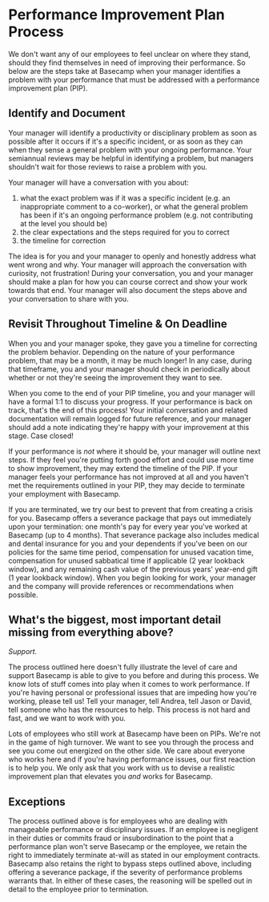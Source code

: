 # Performance Improvement Plan Process

We don't want any of our employees to feel unclear on where they stand, should they find themselves in need of improving their performance. So below are the steps take at Basecamp when your manager identifies a problem with your performance that must be addressed with a performance improvement plan (PIP).

## Identify and Document
Your manager will identify a productivity or disciplinary problem as soon as possible after it occurs if it's a specific incident, or as soon as they can when they sense a general problem with your ongoing performance. Your semiannual reviews may be helpful in identifying a problem, but managers shouldn't wait for those reviews to raise a problem with you. 

Your manager will have a conversation with you about:
1) what the exact problem was if it was a specific incident (e.g. an inappropriate comment to a co-worker), or what the general problem has been if it's an ongoing performance problem (e.g. not contributing at the level you should be)
2) the clear expectations and the steps required for you to correct
3) the timeline for correction

The idea is for you and your manager to openly and honestly address what went wrong and why. Your manager will approach the conversation with curiosity, not frustration! During your conversation, you and your manager should make a plan for how you can course correct and show your work towards that end. Your manager will also document the steps above and your conversation to share with you. 

## Revisit Throughout Timeline & On Deadline
When you and your manager spoke, they gave you a timeline for correcting the problem behavior. Depending on the nature of your performance problem, that may be a month, it may be much longer! In any case, during that timeframe, you and your manager should check in periodically about whether or not they're seeing the improvement they want to see.

When you come to the end of your PIP timeline, you and your manager will have a formal 1:1 to discuss your progress. If your performance is back on track, that's the end of this process! Your initial conversation and related documentation will remain logged for future reference, and your manager should add a note indicating they're happy with your improvement at this stage. Case closed!

If your performance is _not_ where it should be, your manager will outline next steps. If they feel you're putting forth good effort and could use more time to show improvement, they may extend the timeline of the PIP. If your manager feels your performance has not improved at all and you haven't met the requirements outlined in your PIP, they may decide to terminate your employment with Basecamp. 

If you are terminated, we try our best to prevent that from creating a crisis for you. Basecamp offers a severance package that pays out immediately upon your termination: one month's pay for every year you've worked at Basecamp (up to 4 months). That severance package also includes medical and dental insurance for you and your dependents if you've been on our policies for the same time period, compensation for unused vacation time, compensation for unused sabbatical time if applicable (2 year lookback window), and any remaining cash value of the previous years' year-end gift (1 year lookback window).  When you begin looking for work, your manager and the company will provide references or recommendations when possible. 

## What's the biggest, most important detail missing from everything above?
_Support._

The process outlined here doesn't fully illustrate the level of care and support Basecamp is able to give to you before and during this process. We know lots of stuff comes into play when it comes to work performance. If you're having personal or professional issues that are impeding how you're working, please tell us! Tell your manager, tell Andrea, tell Jason or David, tell someone who has the resources to help. This process is not hard and fast, and we want to work with you.

Lots of employees who still work at Basecamp have been on PIPs. We're not in the game of high turnover. We want to see you through the process and see you come out energized on the other side. We care about everyone who works here and if you're having performance issues, our first reaction is to help you. We only ask that you work with us to devise a realistic improvement plan that elevates you _and_ works for Basecamp.

## Exceptions
The process outlined above is for employees who are dealing with manageable performance or disciplinary issues. If an employee is negligent in their duties or commits fraud or insubordination to the point that a performance plan won't serve Basecamp or the employee, we retain the right to immediately terminate at-will as stated in our employment contracts. Basecamp also retains the right to bypass steps outlined above, including offering a severance package, if the severity of performance problems warrants that. In either of these cases, the reasoning will be spelled out in detail to the employee prior to termination.

